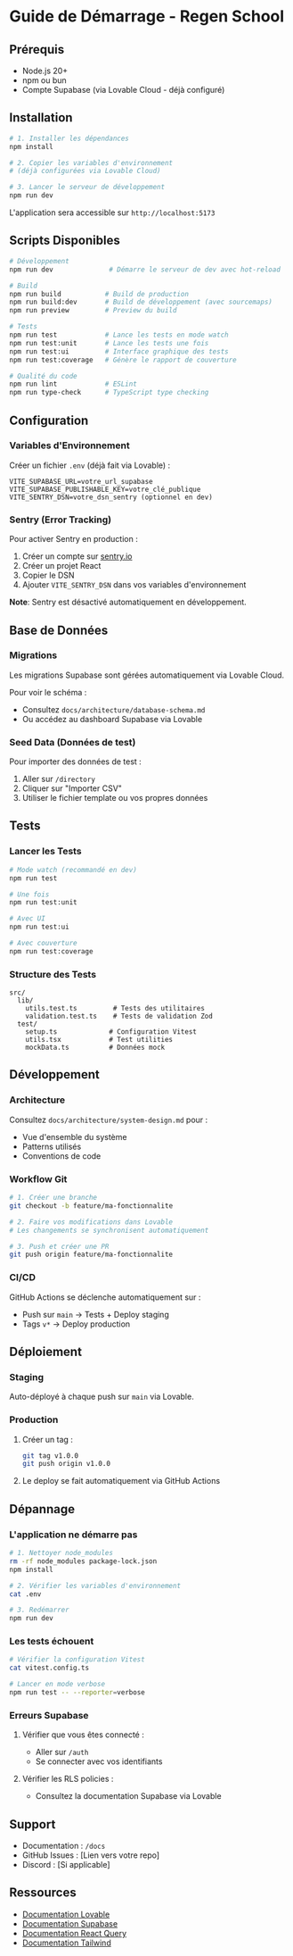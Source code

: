 # Guide de Démarrage - Regen School

## Prérequis

- Node.js 20+
- npm ou bun
- Compte Supabase (via Lovable Cloud - déjà configuré)

## Installation

```bash
# 1. Installer les dépendances
npm install

# 2. Copier les variables d'environnement
# (déjà configurées via Lovable Cloud)

# 3. Lancer le serveur de développement
npm run dev
```

L'application sera accessible sur `http://localhost:5173`

## Scripts Disponibles

```bash
# Développement
npm run dev              # Démarre le serveur de dev avec hot-reload

# Build
npm run build           # Build de production
npm run build:dev       # Build de développement (avec sourcemaps)
npm run preview         # Preview du build

# Tests
npm run test            # Lance les tests en mode watch
npm run test:unit       # Lance les tests une fois
npm run test:ui         # Interface graphique des tests
npm run test:coverage   # Génère le rapport de couverture

# Qualité du code
npm run lint            # ESLint
npm run type-check      # TypeScript type checking
```

## Configuration

### Variables d'Environnement

Créer un fichier `.env` (déjà fait via Lovable) :

```env
VITE_SUPABASE_URL=votre_url_supabase
VITE_SUPABASE_PUBLISHABLE_KEY=votre_clé_publique
VITE_SENTRY_DSN=votre_dsn_sentry (optionnel en dev)
```

### Sentry (Error Tracking)

Pour activer Sentry en production :

1. Créer un compte sur [sentry.io](https://sentry.io)
2. Créer un projet React
3. Copier le DSN
4. Ajouter `VITE_SENTRY_DSN` dans vos variables d'environnement

**Note**: Sentry est désactivé automatiquement en développement.

## Base de Données

### Migrations

Les migrations Supabase sont gérées automatiquement via Lovable Cloud.

Pour voir le schéma :
- Consultez `docs/architecture/database-schema.md`
- Ou accédez au dashboard Supabase via Lovable

### Seed Data (Données de test)

Pour importer des données de test :

1. Aller sur `/directory`
2. Cliquer sur "Importer CSV"
3. Utiliser le fichier template ou vos propres données

## Tests

### Lancer les Tests

```bash
# Mode watch (recommandé en dev)
npm run test

# Une fois
npm run test:unit

# Avec UI
npm run test:ui

# Avec couverture
npm run test:coverage
```

### Structure des Tests

```
src/
  lib/
    utils.test.ts         # Tests des utilitaires
    validation.test.ts    # Tests de validation Zod
  test/
    setup.ts             # Configuration Vitest
    utils.tsx            # Test utilities
    mockData.ts          # Données mock
```

## Développement

### Architecture

Consultez `docs/architecture/system-design.md` pour :
- Vue d'ensemble du système
- Patterns utilisés
- Conventions de code

### Workflow Git

```bash
# 1. Créer une branche
git checkout -b feature/ma-fonctionnalite

# 2. Faire vos modifications dans Lovable
# Les changements se synchronisent automatiquement

# 3. Push et créer une PR
git push origin feature/ma-fonctionnalite
```

### CI/CD

GitHub Actions se déclenche automatiquement sur :
- Push sur `main` → Tests + Deploy staging
- Tags `v*` → Deploy production

## Déploiement

### Staging

Auto-déployé à chaque push sur `main` via Lovable.

### Production

1. Créer un tag :
   ```bash
   git tag v1.0.0
   git push origin v1.0.0
   ```

2. Le deploy se fait automatiquement via GitHub Actions

## Dépannage

### L'application ne démarre pas

```bash
# 1. Nettoyer node_modules
rm -rf node_modules package-lock.json
npm install

# 2. Vérifier les variables d'environnement
cat .env

# 3. Redémarrer
npm run dev
```

### Les tests échouent

```bash
# Vérifier la configuration Vitest
cat vitest.config.ts

# Lancer en mode verbose
npm run test -- --reporter=verbose
```

### Erreurs Supabase

1. Vérifier que vous êtes connecté :
   - Aller sur `/auth`
   - Se connecter avec vos identifiants

2. Vérifier les RLS policies :
   - Consultez la documentation Supabase via Lovable

## Support

- Documentation : `/docs`
- GitHub Issues : [Lien vers votre repo]
- Discord : [Si applicable]

## Ressources

- [Documentation Lovable](https://docs.lovable.dev)
- [Documentation Supabase](https://supabase.com/docs)
- [Documentation React Query](https://tanstack.com/query/latest)
- [Documentation Tailwind](https://tailwindcss.com/docs)
